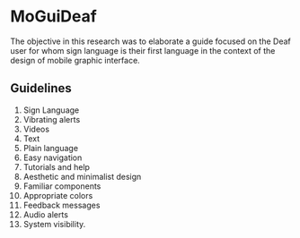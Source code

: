 # MoGuiDeaf
The objective in this research was to elaborate a guide focused on the Deaf user for whom sign language is their first language in the context of the design of mobile graphic interface.

## Guidelines
1) Sign Language
2) Vibrating alerts
3) Videos
4) Text
5) Plain language
6) Easy navigation
7) Tutorials and help
8) Aesthetic and minimalist design
9) Familiar components
10) Appropriate colors
11) Feedback messages
12) Audio alerts
13) System visibility.

